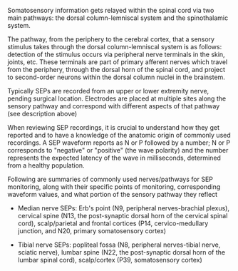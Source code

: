 Somatosensory information gets relayed within the spinal cord via two main pathways: the dorsal column-lemniscal system and the spinothalamic system.

The pathway, from the periphery to the cerebral cortex, that a sensory stimulus takes through the dorsal column-lemniscal system is as follows: detection of the stimulus occurs via peripheral nerve terminals in the skin, joints, etc. These terminals are part of primary afferent nerves which travel from the periphery, through the dorsal horn of the spinal cord, and project to second-order neurons within the dorsal column nuclei in the brainstem.

Typically SEPs are recorded from an upper or lower extremity nerve, pending surgical location. Electrodes are placed at multiple sites along the sensory pathway and correspond with different aspects of that pathway (see description above)

When reviewing SEP recordings, it is crucial to understand how they get reported and to have a knowledge of the anatomic origin of commonly used recordings. A SEP waveform reports as N or P followed by a number; N or P corresponds to "negative" or "positive" (the wave polarity) and the number represents the expected latency of the wave in milliseconds, determined from a healthy population.

Following are summaries of commonly used nerves/pathways for SEP monitoring, along with their specific points of monitoring, corresponding waveform values, and what portion of the sensory pathway they reflect

- Median nerve SEPs: Erb's point (N9, peripheral nerves-brachial plexus), cervical spine (N13, the post-synaptic dorsal horn of the cervical spinal cord), scalp/parietal and frontal cortices (P14, cervico-medullary junction, and N20, primary somatosensory cortex)

- Tibial nerve SEPs: popliteal fossa (N8, peripheral nerves-tibial nerve, sciatic nerve), lumbar spine (N22, the post-synaptic dorsal horn of the lumbar spinal cord), scalp/cortex (P39, somatosensory cortex)